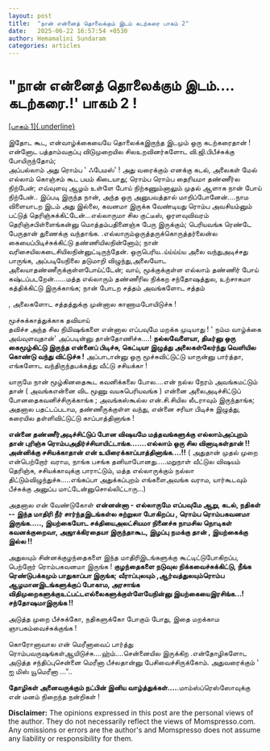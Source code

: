 ```yaml
---
layout: post
title:  "நான் என்னைத் தொலைக்கும் இடம் கடற்கரை பாகம் 2"
date:   2025-06-22 16:57:54 +0530
author: Hemamalini Sundaram
categories: articles
---
```


#  \"நான் என்னைத் தொலைக்கும் இடம்\.... கடற்கரை.!\' பாகம் 2 ! 

[[பாகம்
1]{.underline}](https://tamil.momspresso.com/parenting/aa71bb9e323d44a5b589be0617593389/article/naannn-ennnnnnait-tolaikkumittm-kttrrkrai-paakm-1-i1oaf34nnybq?utm_source=AD_Whatsapp_Share&utm_medium=Share_Android)

இதோட கூட, என்வாழ்க்கையையே தொலைக்கஇருந்த இடமும் ஒரு கடற்கரைதான் ! என்னோட
பத்தாம்வகுப்பு விடுமுறையில சிலஉறவினர்களோட வி.ஜி.பிபீச்சுக்கு போயிருந்தோம்;\
அப்பல்லாம் அது ரொம்ப ' ஃபேமஸ்' ! அது வரைக்கும் எனக்கு கடல், அலைகள் மேல் எல்லாம் கொஞ்சம்
கூட பயம் கிடையாது; ரொம்ப ரொம்ப தைரியமா தண்ணீர்ல நிற்பேன்; எவ்வுளவு ஆழம் உள்ளே போய்
நிற்கணும்னாலும் முதல் ஆளாக நான் போய் நிற்பேன்.. இப்படி இருந்த நான், அந்த ஒரு
அனுபவத்தால் மாறிப்போனேன்\....நாம விளையாடற இடம் அது இல்லை, கவனமா இருக்க வேண்டியது
ரொம்ப அவசியம்னும் பட்டுத் தெரிஞ்சுக்கிட்டேன்\...எல்லாருமா சில குட்டீஸ், ஓரளவுவிவரம்
தெரிஞ்சபிள்ளைங்கன்னு மொத்தம்பதினைஞ்சு பேரு இருக்கும்; பெரியவங்க ரெண்டே பேருதான்
துணைக்கு வந்தாங்க. .எல்லாரும்ஒருத்தருக்கொருத்தர்லைன்ல கையைப்பிடிச்சுக்கிட்டு
தண்ணியிலநின்னோம்; நான் வரிசையிலகடைசியிலநின்னுட்டிருந்தேன். ஒருபெரிய..ய்ய்ய்ய்ய அலை
வந்துஅடிச்சது பாருங்க, அப்படியேநிலை தடுமாறி விழுந்து,அலையோட
அலையாதண்ணீருக்குள்ளபோய்ட்டேன்; வாய், மூக்குக்குள்ள எல்லாம் தண்ணிர் போய்
கஷ்டப்படறேன்......மத்த எல்லாரும் தண்ணீரில நிக்கற சந்தோஷத்துல, உற்சாகமா கத்திக்கிட்டு
இருக்காங்க; நான் போடற சத்தம் அவங்களோட சத்தம்

, அலைகளோட சத்தத்துக்கு முன்னால காணாமபோயிடுச்சு !

மூச்சுக்காத்துக்காக தவியாய்\
தவிச்ச அந்த சில நிமிஷங்களை என்னால எப்பவுமே மறக்க முடியாது ! ' நம்ம வாழ்க்கை
அவ்வுளவுதான்' அப்படின்னு தான்தோணிச்சு....! **நல்லவேளையா, திடீர்னு ஒரு கைமூழ்கிட்டு
இருந்த என்னைப் பிடிச்சு, கெட்டியா இழுத்து அலைகள்லேர்ந்து வெளியில கொண்டு வந்து
விட்டுச்சு !** அப்பாடான்னு ஒரு மூச்சுவிட்டுட்டு யாருன்னு பார்த்தா, எங்களோட
வந்திருந்தபக்கத்து வீட்டு சசியக்கா !

யாருமே நான் மூழ்கினதைகூட கவனிக்கலை போல....என் நல்ல நேரம் அவங்கமட்டும் தான் (
அவங்கஎன்னை விட மூணு வயசுபெரியவங்க ) என்னை அலைஅடிச்சிட்டுப் போனதைகவனிச்சிருக்காங்க
; அவங்கஸ்கூல்ல என்.சி.சியில லீடராவும் இருந்தாங்க; அதனால பதட்டப்படாம, தண்ணீருக்குள்ள
வந்து, என்னை சரியா பிடிச்சு இழுத்து, கரையில தள்ளிவிட்டுட்டு காப்பாத்தினாங்க !

**என்னை தண்ணீர்அடிச்சிட்டுப் போன விஷயமே மத்தவங்களுக்கு எல்லாம்அப்புறம் தான் புரிஞ்சு
ரொம்பஅதிர்ச்சியாயிட்டாங்க.......எல்லாம் ஒரு சில வினாடிகள்தான் !! அன்னிக்கு
சசியக்காதான் என் உயிரைக்காப்பாத்தினாங்க....!!** ( அதுதான் முதல் முறை என்பெற்றோர்
வராம, நாங்க பசங்க தனியாபோனது.....மறுநாள் வீட்டுல விஷயம் தெரிஞ்சு, சசியக்காவுக்கு
பாராட்டும், மத்த எல்லாருக்கும் நல்லா திட்டும்விழுந்துச்சு.....எங்கப்பா அதுக்கப்புறம்
எங்களைஅவங்க வராம, யார்கூடவும் பீச்சுக்கு அனுப்ப மாட்டேன்னுசொல்லிட்டாரு...)

அதனால என் வேண்டுகோள் **என்னன்னா - எல்லாருமே எப்பவுமே ஆறு, கடல், நதிகள் -- இந்த
மாதிரி நீர் சார்ந்தஇடங்கள்ல சுற்றுலா போகிறப்ப , ரொம்ப ரொம்பகவனமா இருங்க.....,
இயற்கையோட சக்தியைஅலட்சியமா நினைச்சு நாமசில நொடிகள் கவனக்குறைவா, அஜாக்கிரதையா
இருந்தாகூட, இழப்பு நமக்கு தான் , இயற்கைக்கு இல்ல !!**

அதுலயும் சின்னக்குழந்தைகளை இந்த மாதிரிஇடங்களுக்கு கூட்டிட்டுபோகிறப்ப, பெற்றோர்
ரொம்பகவனமா இருங்க ! **குழந்தைகளை நடுவுல நிக்கவைச்சுக்கிட்டு, நீங்க ரெண்டுபக்கமும்
பாதுகாப்பா இருங்க; வீராப்புலயும் ,ஆர்வத்துலயும்ரொம்ப ஆழமானஇடங்களுக்குப் போகாம,
அரசாங்க விதிமுறைகளுக்குஉட்பட்டஎல்லைகளுக்குள்ளேயேநின்னு இயற்கையைஇரசிங்க...!
சந்தோஷமாஇருங்க !!**

அடுத்த முறை பீச்சுக்கோ, நதிகளுக்கோ போகும் போது, இதை மறக்காம ஞாபகம்வைச்சுக்குங்க !

கொரோனாவால என் மெரீனாவைப் பார்த்து ரொம்பவருஷங்கள்ஆயிடுச்சு....ஹ்ம்....சென்னையில
இருக்கிற .என்தோழிகளோட அடுத்த சந்திப்புசென்னை மெரீனா பீச்லதான்னு பேசிவைச்சிருக்கோம்.
அதுவரைக்கும் ' ஐ மிஸ் யூமெரீனா ..."..

**தோழிகள் அனைவருக்கும் நட்பின் இனிய வாழ்த்துக்கள்....**.மாம்ஸ்ப்ரெஸ்ஸோவுக்கு என் மனம்
நிறைந்த நன்றிகள் !

**Disclaimer:** The opinions expressed in this post are the personal
views of the author. They do not necessarily reflect the views of
Momspresso.com. Any omissions or errors are the author\'s and Momspresso
does not assume any liability or responsibility for them.
